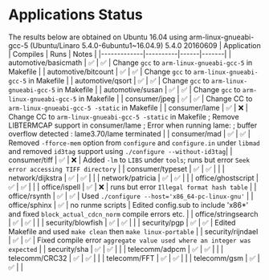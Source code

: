 # Applications Status

The results below are obtained on Ubuntu 16.04 using arm-linux-gnueabi-gcc-5 (Ubuntu/Linaro 5.4.0-6ubuntu1~16.04.9) 5.4.0 20160609
| Application | Compiles | Runs | Notes |
|-------------|----------|------|-------|
| automotive/basicmath | :white_check_mark: | :white_check_mark: | Change `gcc` to `arm-linux-gnueabi-gcc-5` in Makefile |
| automotive/bitcount | :white_check_mark: | :white_check_mark: | Change `gcc` to `arm-linux-gnueabi-gcc-5` in Makefile |
| automotive/qsort | :white_check_mark: | :white_check_mark: | Change `gcc` to `arm-linux-gnueabi-gcc-5` in Makefile |
| automotive/susan | :white_check_mark: | :white_check_mark: | Change `gcc` to `arm-linux-gnueabi-gcc-5` in Makefile |
| consumer/jpeg | :white_check_mark: | :white_check_mark: | Change CC to `arm-linux-gnueabi-gcc-5 -static` in Makefile |
| consumer/lame | :white_check_mark: | :x: | Change CC to `arm-linux-gnueabi-gcc-5 -static` in Makefile ; Remove LIBTERMCAP support in consumer/lame ; Error when running lame: ; buffer overflow detected : lame3.70/lame terminated |
| consumer/mad | :white_check_mark: | :white_check_mark: | Removed `-fforce-mem` option from `configure` and `configure.in` under `libmad` and removed `id3tag` support using `./configure --without-id3tag`|
| consumer/tiff | :white_check_mark: | :x: | Added `-lm` to `LIBS` under `tools`; runs but error `Seek error accessing TIFF directory`  |
| consumer/typeset | :white_check_mark: | :white_check_mark: |   |
| network/dijkstra | :white_check_mark: | :white_check_mark: |   |
| network/patricia | :white_check_mark: | :white_check_mark: |   |
| office/ghostscript | :white_check_mark: | :white_check_mark: |   |
| office/ispell | :white_check_mark: | :x: | runs but error `Illegal format hash table`  |
| office/rsynth | :white_check_mark: | :white_check_mark: | Used `./configure --host='x86_64-pc-linux-gnu'` |
| office/sphinx | :white_check_mark: | no runme scripts | Edited config.sub to include 'x86*' and fixed `block_actual_cdcn_norm` compile errors etc. |
| office/stringsearch | :white_check_mark: | :white_check_mark:  |   |
| security/blowfish | :white_check_mark: | :white_check_mark: |   |
| security/pgp | :white_check_mark: | :white_check_mark: | Edited Makefile and used `make clean` then `make linux-portable`  |
| security/rijndael | :white_check_mark: | :white_check_mark: | Fixed compile error `aggregate value used where an integer was expected`  |
| security/sha | :white_check_mark: | :white_check_mark: |   |
| telecomm/adpcm | :white_check_mark: | :white_check_mark: |   |
| telecomm/CRC32 | :white_check_mark: | :white_check_mark: |   |
| telecomm/FFT | :white_check_mark: | :white_check_mark: |   |
| telecomm/gsm | :white_check_mark: | :white_check_mark: |   |

